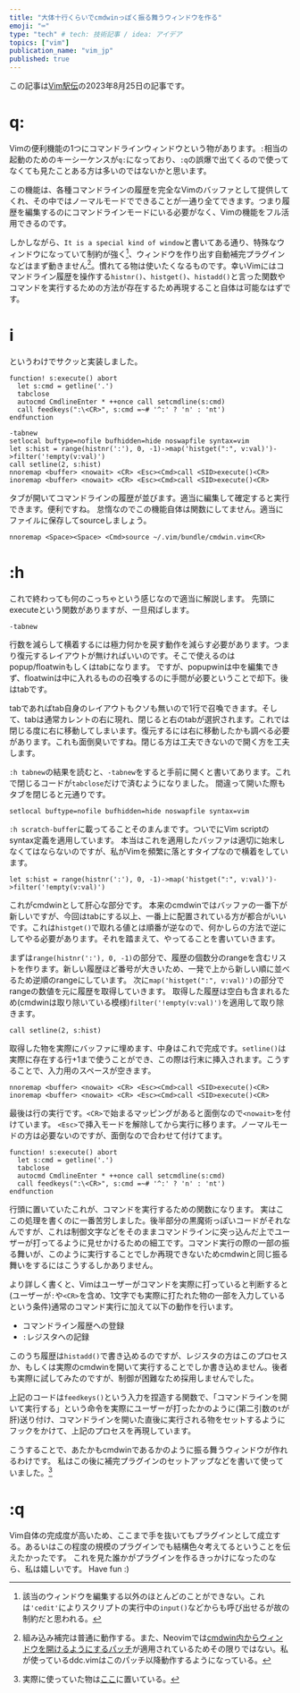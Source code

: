 ```yaml
---
title: "大体十行くらいでcmdwinっぽく振る舞うウィンドウを作る"
emoji: "⌨"
type: "tech" # tech: 技術記事 / idea: アイデア
topics: ["vim"]
publication_name: "vim_jp"
published: true
---
```


この記事は[Vim駅伝](https://vim-jp.org/ekiden/)の2023年8月25日の記事です。

# q:

Vimの便利機能の1つにコマンドラインウィンドウという物があります。`:`相当の起動のためのキーシーケンスが`q:`になっており、`:q`の誤爆で出てくるので使ってなくても見たことある方は多いのではないかと思います。

この機能は、各種コマンドラインの履歴を完全なVimのバッファとして提供してくれ、その中ではノーマルモードでできることが一通り全てできます。つまり履歴を編集するのにコマンドラインモードにいる必要がなく、Vimの機能をフル活用できるのです。

しかしながら、`It is a special kind of window`と書いてある通り、特殊なウィンドウになっていて制約が強く[^1]、ウィンドウを作り出す自動補完プラグインなどはまず動きません[^2]。慣れてる物は使いたくなるものです。幸いVimにはコマンドライン履歴を操作する`histnr()`、`histget()`、`histadd()`と言った関数やコマンドを実行するための方法が存在するため再現すること自体は可能なはずです。

# i

というわけでサクッと実装しました。

```vim
function! s:execute() abort
  let s:cmd = getline('.')
  tabclose
  autocmd CmdlineEnter * ++once call setcmdline(s:cmd)
  call feedkeys(":\<CR>", s:cmd =~# '^:' ? 'n' : 'nt')
endfunction

-tabnew
setlocal buftype=nofile bufhidden=hide noswapfile syntax=vim
let s:hist = range(histnr(':'), 0, -1)->map('histget(":", v:val)')->filter('!empty(v:val)')
call setline(2, s:hist)
nnoremap <buffer> <nowait> <CR> <Esc><Cmd>call <SID>execute()<CR>
inoremap <buffer> <nowait> <CR> <Esc><Cmd>call <SID>execute()<CR>
```

タブが開いてコマンドラインの履歴が並びます。適当に編集して確定すると実行できます。便利ですね。
怠惰なのでこの機能自体は関数にしてません。適当にファイルに保存してsourceしましょう。

```
nnoremap <Space><Space> <Cmd>source ~/.vim/bundle/cmdwin.vim<CR>
```

# :h

これで終わっても何のこっちゃという感じなので適当に解説します。
先頭にexecuteという関数がありますが、一旦飛ばします。

```vim
-tabnew
```

行数を減らして横着するには極力何かを戻す動作を減らす必要があります。つまり復元するレイアウトが無ければいいのです。そこで使えるのはpopup/floatwinもしくはtabになります。 ですが、popupwinは中を編集できず、floatwinは中に入れるものの召喚するのに手間が必要ということで却下。後はtabです。

tabであればtab自身のレイアウトもクソも無いので1行で召喚できます。そして、tabは通常カレントの右に現れ、閉じると右のtabが選択されます。これでは閉じる度に右に移動してしまいます。復元するには右に移動したかも調べる必要があります。これも面倒臭いですね。閉じる方は工夫できないので開く方を工夫します。

`:h tabnew`の結果を読むと、`-tabnew`をすると手前に開くと書いてあります。これで閉じるコードが`tabclose`だけで済むようになりました。
間違って開いた際もタブを閉じると元通りです。

```vim
setlocal buftype=nofile bufhidden=hide noswapfile syntax=vim
```

`:h scratch-buffer`に載ってることそのまんまです。ついでにVim scriptのsyntax定義を適用しています。
本当はこれを適用したバッファは適切に始末しなくてはならないのですが、私がVimを頻繁に落とすタイプなので横着をしています。


```vim
let s:hist = range(histnr(':'), 0, -1)->map('histget(":", v:val)')->filter('!empty(v:val)')
```

これがcmdwinとして肝心な部分です。
本来のcmdwinではバッファの一番下が新しいですが、今回はtabにする以上、一番上に配置されている方が都合がいいです。これは`histget()`で取れる値とは順番が逆なので、何かしらの方法で逆にしてやる必要があります。それを踏まえて、やってることを書いていきます。

まずは`range(histnr(':'), 0, -1)`の部分で、履歴の個数分のrangeを含むリストを作ります。新しい履歴ほど番号が大きいため、一発で上から新しい順に並べるため逆順のrangeにしています。
次に`map('histget(":", v:val)')`の部分でrangeの数値を元に履歴を取得していきます。
取得した履歴は空白も含まれるため(cmdwinは取り除いている模様)`filter('!empty(v:val)')`を適用して取り除きます。

```vim
call setline(2, s:hist)
```

取得した物を実際にバッファに埋めます、中身はこれで完成です。`setline()`は実際に存在する行+1まで使うことができ、この際は行末に挿入されます。こうすることで、入力用のスペースが空きます。

```vim
nnoremap <buffer> <nowait> <CR> <Esc><Cmd>call <SID>execute()<CR>
inoremap <buffer> <nowait> <CR> <Esc><Cmd>call <SID>execute()<CR>
```

最後は行の実行です。`<CR>`で始まるマッピングがあると面倒なので`<nowait>`を付けています。
`<Esc>`で挿入モードを解除してから実行に移ります。ノーマルモードの方は必要ないのですが、面倒なので合わせて付けてます。

```vim
function! s:execute() abort
  let s:cmd = getline('.')
  tabclose
  autocmd CmdlineEnter * ++once call setcmdline(s:cmd)
  call feedkeys(":\<CR>", s:cmd =~# '^:' ? 'n' : 'nt')
endfunction
```

行頭に置いていたこれが、コマンドを実行するための関数になります。
実はここの処理を書くのに一番苦労しました。後半部分の黒魔術っぽいコードがそれなんですが、これは制御文字などをそのままコマンドラインに突っ込んだ上でユーザーが打ってるように見せかけるための細工です。コマンド実行の際の一部の振る舞いが、このように実行することでしか再現できないためcmdwinと同じ振る舞いをするにはこうするしかありません。

より詳しく書くと、Vimはユーザーがコマンドを実際に打っていると判断すると(ユーザーが`:`や`<CR>`を含め、1文字でも実際に打たれた物の一部を入力しているという条件)通常のコマンド実行に加えて以下の動作を行います。

- コマンドライン履歴への登録
- `:`レジスタへの記録

このうち履歴は`histadd()`で書き込めるのですが、レジスタの方はこのプロセスか、もしくは実際のcmdwinを開いて実行することでしか書き込めません。後者も実際に試してみたのですが、制御が困難なため採用しませんでした。

上記のコードは`feedkeys()`という入力を捏造する関数で、「コマンドラインを開いて実行する」という命令を実際にユーザーが打ったかのように(第二引数の`t`が肝)送り付け、コマンドラインを開いた直後に実行される物をセットするようにフックをかけて、上記のプロセスを再現しています。

こうすることで、あたかもcmdwinであるかのように振る舞うウィンドウが作れるわけです。
私はこの後に補完プラグインのセットアップなどを書いて使っていました。[^3]

# :q

Vim自体の完成度が高いため、ここまで手を抜いてもプラグインとして成立する。あるいはこの程度の規模のプラグインでも結構色々考えてるということを伝えたかったです。
これを見た誰かがプラグインを作るきっかけになったのなら、私は嬉しいです。
Have fun :)

[^1]: 該当のウィンドウを編集する以外のほとんどのことができない。これは`'cedit'`によりスクリプトの実行中の`input()`などからも呼び出せるが故の制約だと思われる。
[^2]: 組み込み補完は普通に動作する。また、Neovimでは[cmdwin内からウィンドウを開けるようにするパッチ](https://github.com/neovim/neovim/pull/24457)が適用されているためその限りではない。私が使っているddc.vimはこのパッチ以降動作するようになっている。
[^3]: 実際に使っていた物は[ここ](https://github.com/kuuote/dotvim/blob/e4bc4b1967fccf273517a1fd2652c5c0020534f8/bundle/cmdwin.vim)に置いている。
